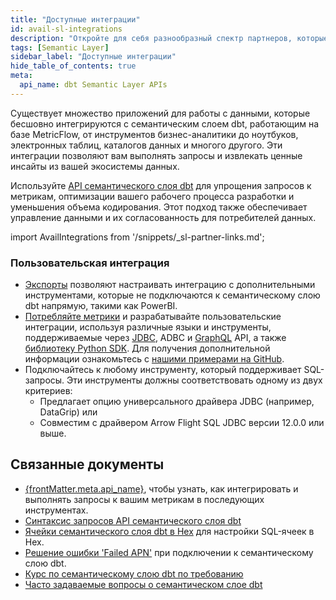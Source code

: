 ```yaml
---
title: "Доступные интеграции"
id: avail-sl-integrations
description: "Откройте для себя разнообразный спектр партнеров, которые бесшовно интегрируются с мощным семантическим слоем dbt, позволяя вам выполнять запросы и извлекать ценные инсайты из вашей экосистемы данных."
tags: [Semantic Layer]
sidebar_label: "Доступные интеграции"
hide_table_of_contents: true
meta:
  api_name: dbt Semantic Layer APIs
---
```


Существует множество приложений для работы с данными, которые бесшовно интегрируются с семантическим слоем dbt, работающим на базе MetricFlow, от инструментов бизнес-аналитики до ноутбуков, электронных таблиц, каталогов данных и многого другого. Эти интеграции позволяют вам выполнять запросы и извлекать ценные инсайты из вашей экосистемы данных.

Используйте [API семантического слоя dbt](/docs/dbt-cloud-apis/sl-api-overview) для упрощения запросов к метрикам, оптимизации вашего рабочего процесса разработки и уменьшения объема кодирования. Этот подход также обеспечивает управление данными и их согласованность для потребителей данных.

import AvailIntegrations from '/snippets/_sl-partner-links.md';

<AvailIntegrations/>

### Пользовательская интеграция

- [Экспорты](/docs/use-dbt-semantic-layer/exports) позволяют настраивать интеграцию с дополнительными инструментами, которые не подключаются к семантическому слою dbt напрямую, такими как PowerBI.
- [Потребляйте метрики](/docs/use-dbt-semantic-layer/consume-metrics) и разрабатывайте пользовательские интеграции, используя различные языки и инструменты, поддерживаемые через [JDBC](/docs/dbt-cloud-apis/sl-jdbc), ADBC и [GraphQL](/docs/dbt-cloud-apis/sl-graphql) API, а также [библиотеку Python SDK](/docs/dbt-cloud-apis/sl-python). Для получения дополнительной информации ознакомьтесь с [нашими примерами на GitHub](https://github.com/dbt-labs/example-semantic-layer-clients/).
- Подключайтесь к любому инструменту, который поддерживает SQL-запросы. Эти инструменты должны соответствовать одному из двух критериев:
    - Предлагает опцию универсального драйвера JDBC (например, DataGrip) или
    - Совместим с драйвером Arrow Flight SQL JDBC версии 12.0.0 или выше.

## Связанные документы

- <span><a href="https://docs.getdbt.com/docs/dbt-cloud-apis/sl-api-overview" target="_self">{frontMatter.meta.api_name}</a></span>, чтобы узнать, как интегрировать и выполнять запросы к вашим метрикам в последующих инструментах.
- [Синтаксис запросов API семантического слоя dbt](/docs/dbt-cloud-apis/sl-jdbc#querying-the-api-for-metric-metadata) 
- [Ячейки семантического слоя dbt в Hex](https://learn.hex.tech/docs/explore-data/cells/data-cells/dbt-metrics-cells) для настройки SQL-ячеек в Hex.
- [Решение ошибки 'Failed APN'](/faqs/Troubleshooting/sl-alpn-error) при подключении к семантическому слою dbt.
- [Курс по семантическому слою dbt по требованию](https://learn.getdbt.com/courses/semantic-layer)
- [Часто задаваемые вопросы о семантическом слое dbt](/docs/use-dbt-semantic-layer/sl-faqs)